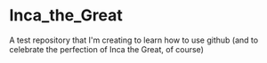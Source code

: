 # Inca_the_Great
A test repository that I'm creating to learn how to use github (and to celebrate the perfection of Inca the Great, of course)
